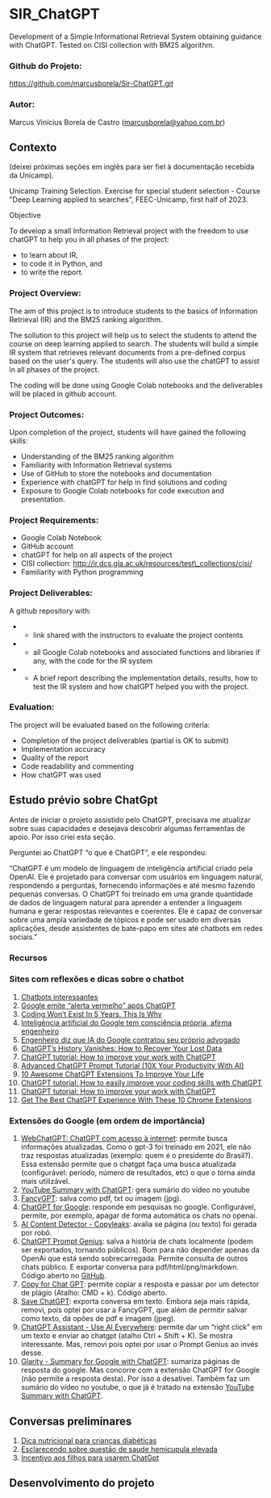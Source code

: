 ﻿# SIR\_ChatGPT
Development of a Simple Informational Retrieval System obtaining guidance with ChatGPT. Tested on CISI collection with BM25 algorithm.

### Github do Projeto: 
<https://github.com/marcusborela/Sir-ChatGPT.git> 
### Autor: 
Marcus Vinícius Borela de Castro (<marcusborela@yahoo.com.br>) 

## Contexto 
(deixei próximas seções em inglês para ser fiel à documentação recebida da Unicamp).

Unicamp Training Selection. Exercise for special student selection - Course "Deep Learning applied to searches", FEEC-Unicamp, first half of 2023.

Objective

To develop a small Information Retrieval project with the freedom to use chatGPT to help you in all phases of the project:

- to learn about IR,
- to code it in Python, and
- to write the report.

### Project Overview:
The aim of this project is to introduce students to the basics of Information Retrieval (IR) and the BM25 ranking algorithm. 

The sollution to this project will help us to select the students to attend the course on deep learning applied to search. The students will build a simple IR system that retrieves relevant documents from a pre-defined corpus based on the user's query. The students will also use the chatGPT to assist in all phases of the project. 

The coding will be done using Google Colab notebooks and the deliverables will be placed in github account.
### Project Outcomes:
Upon completion of the project, students will have gained the following skills:

- Understanding of the BM25 ranking algorithm
- Familiarity with Information Retrieval systems
- Use of GitHub to store the notebooks and documentation
- Experience with chatGPT for help in find solutions and coding
- Exposure to Google Colab notebooks for code execution and presentation.
### Project Requirements:
- Google Colab Notebook
- GitHub account
- chatGPT for help on all aspects of the project
- CISI collection: http://ir.dcs.gla.ac.uk/resources/test\_collections/cisi/
- Familiarity with Python programming
### Project Deliverables:
A github repository with:

- - link shared with the instructors to evaluate the project contents
- - all Google Colab notebooks and associated functions and libraries if any, with the code for the IR system
- - A brief report describing the implementation details, results, how to test the IR system and how chatGPT helped you with the project.
### Evaluation:
The project will be evaluated based on the following criteria:

- Completion of the project deliverables (partial is OK to submit)
- Implementation accuracy
- Quality of the report
- Code readability and commenting
- How chatGPT was used
##
## Estudo prévio sobre ChatGpt 
Antes de iniciar o projeto assistido pelo ChatGPT, precisava me atualizar sobre suas capacidades e desejava descobrir algumas ferramentas de apoio. Por isso criei esta seção.

Perguntei ao ChatGPT “o que é ChatGPT”, e ele respondeu:

“ChatGPT é um modelo de linguagem de inteligência artificial criado pela OpenAI. Ele é projetado para conversar com usuários em linguagem natural, respondendo a perguntas, fornecendo informações e até mesmo fazendo pequenas conversas. O ChatGPT foi treinado em uma grande quantidade de dados de linguagem natural para aprender a entender a linguagem humana e gerar respostas relevantes e coerentes. Ele é capaz de conversar sobre uma ampla variedade de tópicos e pode ser usado em diversas aplicações, desde assistentes de bate-papo em sites até chatbots em redes sociais.”
### Recursos
### Sites com reflexões e dicas sobre o chatbot
1. [Chatbots interessantes](https://olhardigital.com.br/2023/02/14/internet-e-redes-sociais/10-chatbots-similares-ao-chatgpt-para-voce-testar/)
1. [Google emite “alerta vermelho” após ChatGPT](https://www.showmetech.com.br/chatgpt-faz-google-emitir-alerta-vermelho/)
1. [Coding Won’t Exist In 5 Years. This Is Why](https://javascript.plainenglish.io/coding-wont-exist-in-5-years-this-is-why-6da748ba676c)
1. [Inteligência artificial do Google tem consciência própria, afirma engenheiro](https://www.showmetech.com.br/inteligencia-artificial-do-google-tem-consciencia/)
1. [Engenheiro diz que IA do Google contratou seu próprio advogado](https://www.showmetech.com.br/ia-do-google-contratou-seu-proprio-advogado/)
1. [ChatGPT’s History Vanishes: How to Recover Your Lost Data](https://medium.com/gptcommands/chatgpts-history-vanishes-how-to-recover-your-lost-data-d08f42fc87ee)
1. [ChatGPT tutorial: How to improve your work with ChatGPT](https://lablab.ai/t/chatgpt-how-to-improve-your-work-with-chatgpt)
1. [Advanced ChatGPT Prompt Tutorial (10X Your Productivity With AI)](https://www.youtube.com/watch?v=HGDxu3kPErs)
1. [10 Awesome ChatGPT Extensions To Improve Your Life](https://beingpax.medium.com/10-awesome-chatgpt-extensions-to-improve-your-life-590a530ddde6)
1. [ChatGPT tutorial: How to easily improve your coding skills with ChatGPT](https://lablab.ai/t/chatgpt-tutorial-how-to-easily-improve-your-coding-skills-with-chatgpt)
1. [ChatGPT tutorial: How to improve your work with ChatGPT](https://lablab.ai/t/chatgpt-how-to-improve-your-work-with-chatgpt)
1. [Get The Best ChatGPT Experience With These 10 Chrome Extensions](https://geekflare.com/best-chatgpt-chrome-extensions/)

### Extensões do Google  (em ordem de importância)
1. [WebChatGPT: ChatGPT com acesso à internet](https://chrome.google.com/webstore/detail/webchatgpt-chatgpt-with-i/lpfemeioodjbpieminkklglpmhlngfcn): permite busca informações atualizadas. Como o gpt-3 foi treinado em 2021, ele não traz respostas atualizadas (exemplo: quem é o presidente do Brasil?). Essa extensão permite que o chatgpt faça uma busca atualizada (configurável: período, número de resultados, etc) o que o torna ainda mais utilizável.
1. [YouTube Summary with ChatGPT](https://chrome.google.com/webstore/detail/youtube-summary-with-chat/nmmicjeknamkfloonkhhcjmomieiodli): gera sumário do vídeo no youtube
1. [FancyGPT](https://chrome.google.com/webstore/detail/fancygpt/meonalmakdjaojaoipfhahcfccoecegk?hl=pt-BR): salva como pdf, txt ou imagem (jpg).
1. [ChatGPT for Google](https://chrome.google.com/webstore/detail/chatgpt-for-google/jgjaeacdkonaoafenlfkkkmbaopkbilf): responde em pesquisas no google. Configurável, permite, por exemplo, apagar de forma automática os chats no openai.
1. [AI Content Detector - Copyleaks](https://chrome.google.com/webstore/detail/ai-content-detector-copyl/gplcmncpklkdjiccbknjjkoidpgkcakd?hl=pt-BR): avalia se página (ou texto) foi gerada por robô.
1. [ChatGPT Prompt Genius](https://chrome.google.com/webstore/detail/chatgpt-prompt-genius/jjdnakkfjnnbbckhifcfchagnpofjffo): salva a história de chats localmente (podem ser exportados, tornando públicos). Bom para não depender apenas da OpenAi que está sendo sobrecarregada. Permite consulta de outros chats público. E exportar conversa para pdf/html/png/markdown. Código aberto no [GitHub](https://github.com/benf2004/ChatGPT-Prompt-Genius). 
1. [Copy for Chat GPT](https://chrome.google.com/webstore/detail/copy-for-chat-gpt/mloblghgjiagjdffmgobhbgmplhongpm): permite copiar a resposta e passar por um detector de plágio (Atalho: CMD + k). Código aberto.
1. [Save ChatGPT](https://chrome.google.com/webstore/detail/save-chatgpt/iccmddoieihalmghkeocgmlpilhgnnfn): exporta conversa em texto. Embora seja mais rápida, removi, pois optei por usar a FancyGPT, que além de permitir salvar como texto, dá opões de pdf e imagem (jpeg). 
1. [ChatGPT Assistant - Use AI Everywhere](https://chrome.google.com/webstore/detail/chatgpt-assistant-use-ai/kldepdcdedfibmjnggmolhffdddbphjg): permite dar um “right click” em um texto e enviar ao chatgpt (atalho Ctrl + Shift + K). Se mostra interessante. Mas, removi pois optei por usar o Prompt Genius ao invés desse.
1. [Glarity - Summary for Google with ChatGPT](https://chrome.google.com/webstore/detail/glarity-summary-for-googl/cmnlolelipjlhfkhpohphpedmkfbobjc?hl=pt-BR): sumariza páginas de resposta do google. Mas concorre com a extensão ChatGPT for Google (não permite a resposta desta). Por isso a desativei. Também faz um sumário do vídeo no youtube, o que já é tratado na extensão [YouTube Summary with ChatGPT](https://chrome.google.com/webstore/detail/youtube-summary-with-chat/nmmicjeknamkfloonkhhcjmomieiodli).
## Conversas preliminares

1. [Dica nutricional para crianças diabéticas](https://github.com/marcusborela/Sir-ChatGPT/blob/main/docs/Conversas%20preliminares%20com%20WebChatGPT/Dica%20nutricional%20para%20crian%C3%A7as%20diab%C3%A9ticas.pdf)
1. [Esclarecendo sobre questão de saude hemicupula elevada](https://github.com/marcusborela/Sir-ChatGPT/blob/main/docs/Conversas%20preliminares%20com%20WebChatGPT/Esclarecendo%20sobre%20quest%C3%A3o%20de%20saude%20hemicupula%20elevada.pdf)
1. [Incentivo aos filhos para usarem ChatGpt](https://github.com/marcusborela/Sir-ChatGPT/blob/main/docs/Conversas%20preliminares%20com%20WebChatGPT/Incentivo%20aos%20filhos%20para%20usarem%20ChatGpt.pdf)

## Desenvolvimento do projeto
## 

